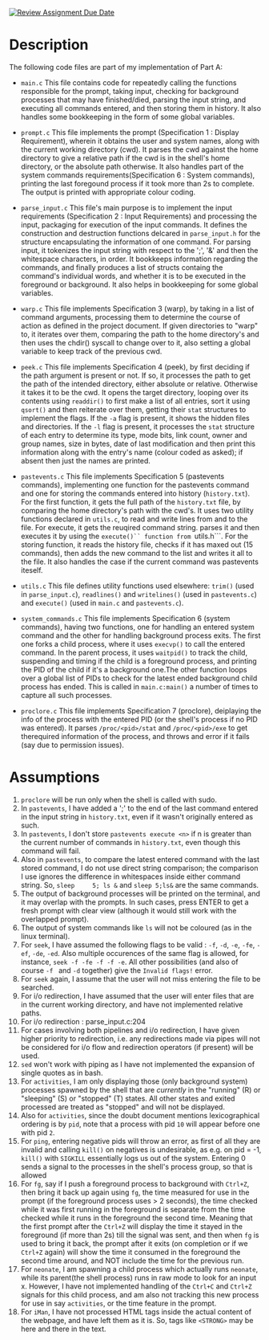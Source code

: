 [![Review Assignment Due Date](https://classroom.github.com/assets/deadline-readme-button-24ddc0f5d75046c5622901739e7c5dd533143b0c8e959d652212380cedb1ea36.svg)](https://classroom.github.com/a/76mHqLr5)
# Description
The following code files are part of my implementation of Part A:
- ```main.c```
This file contains code for repeatedly calling the functions responsible for the prompt, taking input, checking for background processes that may have finished/died, parsing the input string, and executing all commands entered,  and then storing them in history. It also handles some bookkeeping in the form of some global variables.

- ```prompt.c```
This file implements the prompt (Specification 1 : Display Requirement), wherein it obtains the user and system names, along with the current working directory (cwd). It parses the cwd against the home directory to give a relative path if the cwd is in the shell's home directory, or the absolute path otherwise. It also handles part of the system commands requirements(Specification 6 : System commands), printing the last foregound process if it took more than 2s to complete. The output is printed with appropriate colour coding.

- ```parse_input.c```
This file's main purpose is to implement the input requirements (Specification 2 : Input Requirements) and processing the input, packaging for execution of the input commands. It defines the construction and destruction functions delcared in ```parse_input.h``` for the structure encapsulating the information of one command. For parsing input, it tokenizes the input string with respect to the ';', '&' and then the whitespace characters, in order. It bookkeeps information regarding the commands, and finally produces a list of structs containg the command's individual words, and whether it is to be executed in the foreground or background. It also helps in bookkeeping for some global variables.

- ```warp.c```
This file implements Specification 3 (warp), by taking in a list of command arguments, processing them to determine the course of action as defined in the project document. If given directories to "warp" to, it iterates over them, comparing the path to the home directory's and then uses the chdir() syscall to change over to it, also setting a global variable to keep track of the previous cwd.

- ```peek.c```
This file implements Specification 4 (peek), by first deciding if the path argument is present or not. If so, it processes the path to get the path of the intended directory, either absolute or relative. Otherwise it takes it to be the cwd. It opens the target directory, looping over its contents using ```readdir()``` to first make a list of all entries, sort it using ```qsort()``` and then reiterate over them, getting their ```stat``` structures to implement the flags. If the ```-a``` flag is present, it shows the hidden files and directories. If the ```-l``` flag is present, it processes the ```stat``` structure of each entry to determine its type, mode bits, link count, owner and group names, size in bytes, date of last modification and then print this information along with the entry's name (colour coded as asked); if absent then just the names are printed.

- ```pastevents.c```
This file implements Specification 5 (pastevents commands), implementing one function for the pastevents command and one for storing the commands entered into history (```history.txt```). For the first function, it gets the full path of the ```history.txt``` file, by comparing the home directory's path with the cwd's. It uses two utility functions declared in ```utils.c```, to read and write lines from and to the file. For execute, it gets the reuqired command string. parses it and then executes it by using the ```execute()`` function from ```utils.h```. For the storing function, it reads the history file, checks if it has maxed out (15 commands), then adds the new command to the list and writes it all to the file. It also handles the case if the current command was pastevents iteself.

- ```utils.c```
This file defines utility functions used elsewhere: ```trim()``` (used in ```parse_input.c```), ```readlines()``` and ```writelines()``` (used in ```pastevents.c```) and ```execute()``` (used in ```main.c``` and ```pastevents.c```).

- ```system_commands.c```
This file implements Specification 6 (system commands), having two functions, one for handling an entered system command and the other for handling background process exits. The first one forks a child process, where it uses ```execvp()``` to call the entered command. In the parent process, it uses ```waitpid()``` to track the child, suspending and timing if the child is a foreground process, and printing the PID of the child if it's a background one.The other function loops over a global list of PIDs to check for the latest ended background child process has ended. This is called in ```main.c:main()``` a number of times to capture all such processes.
 
- ```proclore.c```
This file implements Specification 7 (proclore), deiplaying the info of the process with the entered PID (or the shell's process if no PID was entered). It parses ```/proc/<pid>/stat``` and ```/proc/<pid>/exe``` to get therequired information of the process, and throws and error if it fails (say due to permission issues).

# Assumptions
1. ```proclore``` will be run only when the shell is called with sudo.
2. In ```pastevents```, I have added a ';' to the end of the last command entered in the input string in ```history.txt```, even if it wasn't originally entered as such.
3. In ```pastevents```, I don't store ```pastevents execute <n>``` if n is greater than the current number of commands in ```history.txt```, even though this command will fail.
3. Also in ```pastevents```, to compare the latest entered command with the last stored command, I do not use direct string comparison; the comparison I use ignores the difference in whitespaces inside either command string. So, ```sleep     5; ls &``` and ```sleep 5;ls&``` are the same commands.
5. The output of background processes will be printed on the terminal, and it may overlap with the prompts. In such cases, press ENTER to get a fresh prompt with clear view (although it would still work with the overlapped prompt).
6. The output of system commands like ```ls``` will not be coloured (as in the linux terminal).
7. For ```seek```, I have assumed the following flags to be valid : ```-f```, ```-d```, ```-e```, ```-fe```, ```-ef```, ```-de```, ```-ed```. Also multiple occurences of the same flag is allowed, for instance, ```seek -f -fe -f -f -e```. All other possibilities (and also of course ```-f ``` and ```-d``` together) give the ```Invalid flags!``` error.
8. For ```seek``` again, I assume that the user will not miss entering the file to be searched.
9. For i/o redirection, I have assumed that the user will enter files that are in the current working directory, and have not implemented relative paths.
10. For i/o redirection : parse_input.c:204
11. For cases involving both pipelines and i/o redirection, I have given higher priority to redirection, i.e. any redirections made via pipes will not be considered for i/o flow and redirection operators (if present) will be used.
12. ```sed``` won't work with piping as I have not implemented the expansion of single quotes as in bash.
13. For `activities`, I am only displaying those (only background system) processes spawned by the shell that are _currently_ in the "running" (R) or "sleeping" (S)  or "stopped" (T) states. All other states and exited processed are treated as "stopped" and will not be displayed.
14. Also for ```activities```, since the doubt document mentions lexicographical ordering is by ```pid```, note that a process with pid ```10``` will appear before one with pid ```2```.
15. For ```ping```, entering negative pids will throw an error, as first of all they are invalid and calling `kill()` on negatives is undesirable, as e.g. on pid = -1, `kill()` with `SIGKILL` essentially logs us out of the system. Entering 0 sends a signal to the processes in the shell's process group, so that is allowed
16. For ```fg```, say if I push a foreground process to background with `Ctrl+Z`, then bring it back up again using `fg`, the time measured for use in the prompt (if the foreground process uses > 2 seconds), the time checked while it was first running in the foreground is separate from the time checked while it runs in the foreground the second time. Meaning that the first prompt after the `Ctrl+Z` will display the time it stayed in the foreground (if more than 2s) till the signal was sent, and then when `fg` is used to bring it back, the prompt after it exits (on completion or if we `Ctrl+Z` again) will show the time it consumed in the foreground the second time around, and NOT include the time for the previous run.
17. For `neonate`, I am spawning a child process which actually runs `neonate`, while its parent(the shell process) runs in raw mode to look for an input x. However, I have not implemented handling of the `Ctrl+C` and `Ctrl+Z` signals for this child process, and am also not tracking this new process for use in say `activities`, or the time feature in the prompt.
18. For `iMan`, I have not processed HTML tags inside the actual content of the webpage, and have left them as it is. So, tags like `<STRONG>` may be here and there in the text.